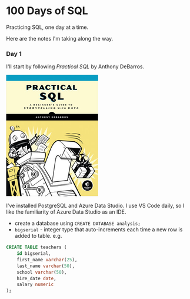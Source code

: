 # 100 Days of SQL
Practicing SQL, one day at a time.

Here are the notes I'm taking along the way.

### Day 1

I'll start by following *Practical SQL* by Anthony DeBarros.

![](./img/practical_sql.jpeg)



I've installed PostgreSQL and Azure Data Studio. I use VS Code daily, so I like the familiarity of Azure Data Studio as an IDE.

* create a database using `CREATE DATABASE analysis;`
* `bigserial` - integer type that auto-increments each time a new row is added to table. e.g.

```sql
CREATE TABLE teachers (
    id bigserial,
    first_name varchar(25),
    last_name varchar(50),
    school varchar(50),
    hire_date date,
    salary numeric
);
```

